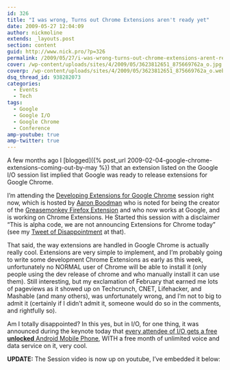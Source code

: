 ```yaml
---
id: 326
title: "I was wrong, Turns out Chrome Extensions aren't ready yet"
date: 2009-05-27 12:04:09
author: nickmoline
extends: _layouts.post
section: content
guid: http://www.nick.pro/?p=326
permalink: /2009/05/27/i-was-wrong-turns-out-chrome-extensions-arent-ready-yet/
cover: /wp-content/uploads/sites/4/2009/05/3623812651_875669762a_o.jpg
coverp: /wp-content/uploads/sites/4/2009/05/3623812651_875669762a_o.webp
dsq_thread_id: 938282073
categories:
  - Events
  - Tech
tags:
  - Google
  - Google I/O
  - Google Chrome
  - Conference
amp-youtube: true
amp-twitter: true
---
```

A few months ago I [blogged]({% post_url 2009-02-04-google-chrome-extensions-coming-out-by-may %}) that an extension listed on the Google I/O session list implied that Google was ready to release extensions for Google Chrome.

I&#8217;m attending the [Developing Extensions for Google Chrome](http://code.google.com/events/io/sessions/DevelopingExtensionsGoogleChrome.html) session right now, which is hosted by [Aaron Boodman](http://code.google.com/events/io/speakers.html#aa) who is noted for being the creator of the [Greasemonkey Firefox Extension](https://addons.mozilla.org/en-US/firefox/addon/748) and who now works at Google, and is working on Chrome Extensions. He Started this session with a disclaimer &#8220;This is alpha code, we are not announcing Extensions for Chrome today&#8221; (see my [Tweet of Disappointment](http://twitter.com/NickMoline/status/1938360780) at that).

<!--more-->

<amp-twitter width="375" height="472" layout="responsive" data-tweetid="1938360780"></amp-twitter>

That said, the way extensions are handled in Google Chrome is actually really cool. Extensions are very simple to implement, and I&#8217;m probably going to write some development Chrome Extensions as early as this week, unfortunately no NORMAL user of Chrome will be able to install it (only people using the dev release of chrome and who manually install it can use them). Still interesting, but my exclamation of February that earned me lots of pageviews as it showed up on Techcrunch, CNET, Lifehacker, and Mashable (and many others), was unfortunately wrong, and I&#8217;m not to big to admit it (certainly if I didn&#8217;t admit it, someone would do so in the comments, and rightfully so).

Am I totally disappointed? In this yes, but in I/O, for one thing, it was announced during the keynote today that [every attendee of I/O gets a free **unlocked** Android Mobile Phone](http://twitter.com/NickMoline/status/1938126329), WITH a free month of unlimited voice and data service on it, very cool.

<amp-twitter width="375" height="472" layout="responsive" data-tweetid="1938126329"></amp-twitter>

**UPDATE:** The Session video is now up on youtube, I&#8217;ve embedded it below:

<amp-youtube data-videoid="g03bcb70kFQ" layout="responsive" width="480" height="360"></amp-youtube>
